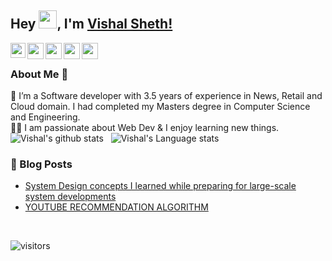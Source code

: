 ## Hey <img src="https://github.com/TheDudeThatCode/TheDudeThatCode/blob/master/Assets/Hi.gif" width="29px">, I'm [Vishal Sheth!](https://www.linkedin.com/in/aakash9868sinha/) 
<!--
**isupersky/isupersky** is a ✨ _special_ ✨ repository because its `README.md` (this file) appears on your GitHub profile.

Here are some ideas to get you started:

- 🔭 I’m currently working on ...
- 🌱 I’m currently learning ...
- 👯 I’m looking to collaborate on ...
- 🤔 I’m looking for help with ...
- 💬 Ask me about ...
- 📫 How to reach me: ...
- 😄 Pronouns: ...
- ⚡ Fun fact: ...
-->

<a href="https://www.linkedin.com/in/vishalsheth4/">
  <img align="left" width="24px" src="https://cdn.jsdelivr.net/npm/simple-icons@v3/icons/linkedin.svg"  />
</a>
<a href="https://twitter.com/vishalsheth4">
  <img align="left" width="26px" src="https://cdn.jsdelivr.net/npm/simple-icons@v3/icons/twitter.svg" />
</a>
<a href="mailto:vishalsheth4@gmail.com">
  <img align="left" width="26px" src="https://cdn.jsdelivr.net/npm/simple-icons@v3/icons/gmail.svg" />
</a>
<a href="https://studio.youtube.com/channel/UCHyD06Fc-tgtxZFTmj0_KSA/">
  <img align="left" width="26px" src="https://cdn.jsdelivr.net/npm/simple-icons@v3/icons/youtube.svg" />
</a>
<a href="https://vishalsheth4.medium.com/">
  <img align="left" width="26px" src="https://cdn.jsdelivr.net/npm/simple-icons@v3/icons/medium.svg" />
</a>

<br />

### About Me 🚀
🌱 I’m a Software developer with 3.5 years of experience in News, Retail and Cloud domain. I had completed my Masters degree in Computer Science and Engineering. </br>
👨‍💻  I am passionate about Web Dev & I enjoy learning new things. </br>
![Vishal's github stats](https://github-readme-stats.vercel.app/api?username=VishalSheth4&show_icons=true&hide_border=true)&nbsp;&nbsp;
![Vishal's Language stats](https://github-readme-stats-eight-theta.vercel.app/api/top-langs/?username=VishalSheth4&layout=compact&langs_count=8&hide_border=true)
<br />


### 📕 Blog Posts
- [System Design concepts I learned while preparing for large-scale system developments](https://vishalsheth4.medium.com/distributed-architecture-concepts-i-learned-while-preparing-for-a-large-scale-system-developments-67370b9d7470)
- [YOUTUBE RECOMMENDATION ALGORITHM](https://vishalsheth4.medium.com/youtube-recommendation-a-5114e3091424)
<br/>

![visitors](https://visitor-badge.laobi.icu/badge?page_id=VishalSheth4.VishalSheth4)
